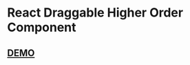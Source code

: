 # React Draggable Higher Order Component

## [DEMO](https://codesandbox.io/s/github/dsimushkin/react-draggable-hoc/tree/master/demo)